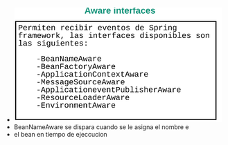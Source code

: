 - ![aware-interfaces.png](aware-interfaces.png)
-  BeanNameAware se dispara cuando se le asigna el nombre e
- el bean en tiempo de ejeccucion